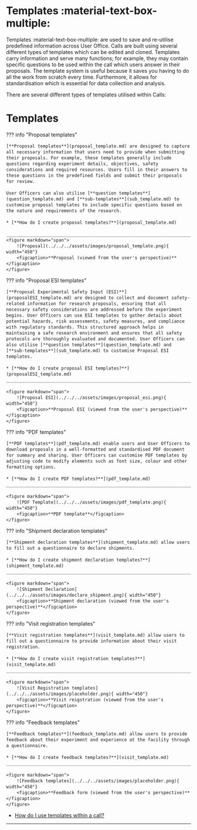 
# Templates :material-text-box-multiple:

Templates :material-text-box-multiple: are used to save and re-utilise predefined information across User Office. Calls are built using several different types of templates which can be edited and cloned. Templates carry information and serve many functions; for example, they may contain specific questions to be used within the call which users answer in their proposals. The template system is useful because it saves you having to do all the work from scratch every time. Furthermore, it allows for standardisation which is essential for data collection and analysis.


There are several different types of templates utilised within Calls:

# Templates

??? info "Proposal templates" 

    [**Proposal templates**](proposal_template.md) are designed to capture all necessary information that users need to provide when submitting their proposals. For example, these templates generally include questions regarding experiment details, objectives, safety considerations and required resources. Users fill in their answers to these questions in the predefined fields and submit their proposals for review.

    User Officers can also utilise [**question templates**](question_template.md) and [**sub-templates**](sub_template.md) to customise proposal templates to include specific questions based on the nature and requirements of the research.

    * [**How do I create proposal templates?**](proposal_template.md)

    ______________________________________________________________________________________
    <figure markdown="span">  
        ![Proposal](../../../assets/images/proposal_template.png){ width="450"}
        <figcaption>**Proposal (viewed from the user's perspective)**</figcaption>
    </figure>



??? info "Proposal ESI templates" 

    [**Proposal Experimental Safety Input (ESI)**](proposalESI_template.md) are designed to collect and document safety-related information for research proposals, ensuring that all necessary safety considerations are addressed before the experiment begins. User Officers can use ESI templates to gather details about potential hazards, risk assessments, safety measures, and compliance with regulatory standards. This structured approach helps in maintaining a safe research environment and ensures that all safety protocols are thoroughly evaluated and documented. User Officers can also utilise [**question templates**](question_template.md) and [**sub-templates**](sub_template.md) to customise Proposal ESI templates.

    * [**How do I create proposal ESI templates?**](proposalESI_template.md)
    ______________________________________________________________________________________
    
    <figure markdown="span">  
        ![Proposal ESI](../../../assets/images/proposal_esi.png){ width="450"}
        <figcaption>**Proposal ESI (viewed from the user's perspective)**</figcaption>
    </figure>


??? info "PDF templates" 

    [**PDF templates**](pdf_template.md) enable users and User Officers to download proposals in a well-formatted and standardised PDF document for summary and sharing. User Officers can customise PDF templates by adjusting code to modify elements such as font size, colour and other formatting options.

    * [**How do I create PDF templates?**](pdf_template.md)
    ______________________________________________________________________________________

    <figure markdown="span">  
        ![PDF Template](../../../assets/images/pdf_template.png){ width="450"}
        <figcaption>**PDF template**</figcaption>
    </figure>


??? info "Shipment declaration templates" 

    [**Shipment declaration templates**](shipment_template.md) allow users to fill out a questionnaire to declare shipments.

    * [**How do I create shipment declaration templates?**](shipment_template.md)
    ______________________________________________________________________________________
    
    <figure markdown="span">  
        ![Shipment Declaration](../../../assets/images/declare_shipment.png){ width="450"}
        <figcaption>**Shipment declaration (viewed from the user's perspective)**</figcaption>
    </figure>


??? info "Visit registration templates" 

    [**Visit registration templates**](visit_template.md) allow users to fill out a questionnaire to provide information about their visit registration.

    * [**How do I create visit registration templates?**](visit_template.md)
    ______________________________________________________________________________________
    
    <figure markdown="span">  
        ![Visit Registration templates](../../../assets/images/placeholder.png){ width="450"}
        <figcaption>**Visit reigstration (viewed from the user's perspective)**</figcaption>
    </figure>

??? info "Feedback templates" 

    [**Feedback templates**](feedback_template.md) allow users to provide feedback about their experiment and experience at the facility through a questionnaire.

    * [**How do I create feedback templates?**](visit_template.md)
    ______________________________________________________________________________________
    
    <figure markdown="span">  
        ![Feedback templates](../../../assets/images/placeholder.png){ width="450"}
        <figcaption>**Feedback form (viewed from the user's perspective)**</figcaption>
    </figure>

* [How do I use templates within a call?](../creating_call.md)

______________________________________________________________________________________

